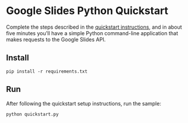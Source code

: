 # Google Slides Python Quickstart

Complete the steps described in the [quickstart instructions](
https://developers.google.com/slides/quickstart/python), and in about five
minutes you'll have a simple Python command-line application that makes
requests to the Google Slides API.

## Install

```shell
pip install -r requirements.txt
```

## Run

After following the quickstart setup instructions, run the sample:

```shell
python quickstart.py
```
